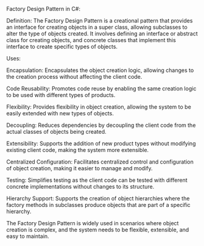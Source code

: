 Factory Design Pattern in C#:

Definition:
The Factory Design Pattern is a creational pattern that provides an interface for creating objects in a super class, allowing subclasses to alter the type of objects created. It involves defining an interface or abstract class for creating objects, and concrete classes that implement this interface to create specific types of objects.

Uses:

Encapsulation:
Encapsulates the object creation logic, allowing changes to the creation process without affecting the client code.

Code Reusability:
Promotes code reuse by enabling the same creation logic to be used with different types of products.

Flexibility:
Provides flexibility in object creation, allowing the system to be easily extended with new types of objects.

Decoupling:
Reduces dependencies by decoupling the client code from the actual classes of objects being created.

Extensibility:
Supports the addition of new product types without modifying existing client code, making the system more extensible.

Centralized Configuration:
Facilitates centralized control and configuration of object creation, making it easier to manage and modify.

Testing:
Simplifies testing as the client code can be tested with different concrete implementations without changes to its structure.

Hierarchy Support:
Supports the creation of object hierarchies where the factory methods in subclasses produce objects that are part of a specific hierarchy.

The Factory Design Pattern is widely used in scenarios where object creation is complex, and the system needs to be flexible, extensible, and easy to maintain.

